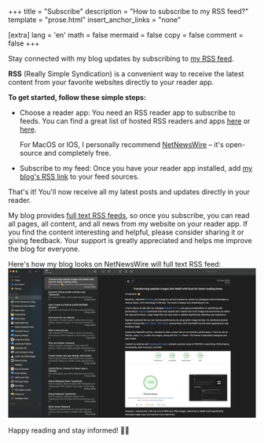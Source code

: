 +++
title = "Subscribe"
description = "How to subscribe to my RSS feed?"
template = "prose.html"
insert_anchor_links = "none"

[extra]
lang = 'en'
math = false
mermaid = false
copy = false
comment = false
+++

Stay connected with my blog updates by subscribing to [my RSS feed](https://tduyng.github.io/atom.xml).

**RSS** (Really Simple Syndication) is a convenient way to receive the latest content from your favorite websites directly to your reader app.

**To get started, follow these simple steps:**

- Choose a reader app: You need an RSS reader app to subscribe to feeds. You can find a great list of hosted RSS readers and apps [here](https://aboutfeeds.com/) or [here](https://zapier.com/blog/best-rss-feed-reader-apps/). 

    For MacOS or IOS, I personally recommend [NetNewsWire](https://github.com/Ranchero-Software/NetNewsWire) – it's open-source and completely free.

- Subscribe to my feed: Once you have your reader app installed, add [my blog's RSS link](https://tduyng.github.io/atom.xml) to your feed sources.

That's it! You'll now receive all my latest posts and updates directly in your reader.

My blog provides [full text RSS feeds](/blog/full-text-rss-feeds), so once you subscribe, you can read all pages, all content, and all news from my website on your reader app. If you find the content interesting and helpful, please consider sharing it or giving feedback. Your support is greatly appreciated and helps me improve the blog for everyone.

Here's how my blog looks on NetNewsWire will full text RSS feed:
<img src="/img/feed.webp" alt="My feeds on reader app" loading="lazy"><br/>

Happy reading and stay informed! 👋👋